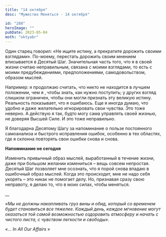 ```yaml
---
title: "14 октября"
desc: "Мужество Меняться - 14 октября"

id: "288"
heroImage: ""
pubDate: 2023-05-04
moth: "oktyabr"
---
```


Один старец говорил: «Не ищите истину, а прекратите дорожить своими
взглядами». По-моему, перестать дорожить своим мнением вписывается в Десятый
Шаг. Значительная часть того, что я в своей жизни считаю неправильным, связана
с моими взглядами, то есть с моими предубеждениями, предположениями,
самодовольством, образом мыслей.

Например: я продолжаю считать, что никто не находится в лучшем положении, чем
я , чтобы знать, как нужно поступить; у других взгляд слишком ограничен, чтобы
они могли признать эту великую истину. Реальность показывает, что я ошибаюсь.
Еще я иногда думаю, что удобно и даже желательно игнорировать свои чувства.
Это тоже неверно. А действую я так, будто могу сама управлять своей жизнью, не
доверяя Высшей Силе. И это тоже неправильно.

Я благодарна Десятому Шагу за напоминание о пользе постоянного самоанализа и
быстрого исправления ошибок, особенно в тех областях, где я склонна повторять
свои ошибки снова и снова.

**Напоминание не сегодня**

Изменить привычный образ мыслей, выработанный в течение жизни, даже при
большом желании измениться – вещь совсем непростая. Десятый Шаг позволяет мне
осознать, что я порой снова впадаю в ошибочный образ мыслей. Когда это
происходит, мне не надо себя укорять – это никак не помогает делу. Но,
признавая сразу свою неправоту, я делаю то, что в моих силах, чтобы меняться.

\_\_

_«Мы не должны накапливать груз вины и обид, который со временем будет
становиться все тяжелее. Каждый день, каждое мгновение могут оказаться той
самой возможностью оздоровить атмосферу и начать с чистого листа, с чувством
легкости и свободы»._

_«…_ _In_ _All_ _Our_ _Affairs_ _»_
